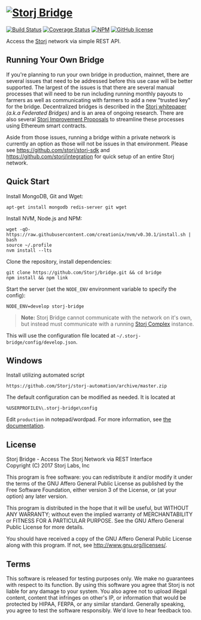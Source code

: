 [![Storj Bridge](https://nodei.co/npm/storj-bridge.png?downloads=true)](http://storj.github.io/bridge)
=======================================================================================================

[![Build Status](https://img.shields.io/travis/Storj/bridge.svg?style=flat-square)](https://travis-ci.org/Storj/bridge)
[![Coverage Status](https://img.shields.io/coveralls/Storj/bridge.svg?style=flat-square)](https://coveralls.io/r/Storj/bridge)
[![NPM](https://img.shields.io/npm/v/storj-bridge.svg?style=flat-square)](https://www.npmjs.com/package/storj-bridge)
[![GitHub license](https://img.shields.io/badge/license-AGPLv3-blue.svg?style=flat-square)](https://raw.githubusercontent.com/Storj/data-api/master/LICENSE)

Access the [Storj](http://storj.io) network via simple REST API.

Running Your Own Bridge
-----------------------

If you're planning to run your own bridge in production, mainnet, there are several issues that need to be addressed before this use case will be better supported. The largest of the issues is that there are several manual processes that will need to be run including running monthly payouts to farmers as well as communicating with farmers to add a new "trusted key" for the bridge. Decentralized bridges is described in the [Storj whitepaper](https://storj.io/storj.pdf) *(a.k.a Federated Bridges)* and is an area of ongoing research. There are also several [Storj Improvement Proposals](https://github.com/storj/sips) to streamline these processes using Ethereum smart contracts.

Aside from those issues, running a bridge within a private network is currently an option as those will not be issues in that environment. Please see https://github.com/storj/storj-sdk and https://github.com/storj/integration for quick setup of an entire Storj network.

Quick Start
-----------

Install MongoDB, Git and Wget:

```
apt-get install mongodb redis-server git wget
```

Install NVM, Node.js and NPM:

```
wget -qO- https://raw.githubusercontent.com/creationix/nvm/v0.30.1/install.sh | bash
source ~/.profile
nvm install --lts
```

Clone the repository, install dependencies:

```
git clone https://github.com/Storj/bridge.git && cd bridge
npm install && npm link
```

Start the server (set the `NODE_ENV` environment variable to specify the config):

```
NODE_ENV=develop storj-bridge
```

> **Note:** Storj Bridge cannot communicate with the network on it's own, but 
> instead must communicate with a running 
> [Storj Complex](https://github.com/Storj/complex) instance.

This will use the configuration file located at `~/.storj-bridge/config/develop.json`.

Windows
-------

Install utilizing automated script

```
https://github.com/Storj/storj-automation/archive/master.zip
```

The default configuration can be modified as needed.  It is located at

```
%USERPROFILE%\.storj-bridge\config
```

Edit `production` in notepad/wordpad. For more information, see [the documentation](http://storj.github.io/bridge).

License
-------

Storj Bridge - Access The Storj Network via REST Interface  
Copyright (C) 2017 Storj Labs, Inc

This program is free software: you can redistribute it and/or modify
it under the terms of the GNU Affero General Public License as published
by the Free Software Foundation, either version 3 of the License, or
(at your option) any later version.

This program is distributed in the hope that it will be useful,
but WITHOUT ANY WARRANTY; without even the implied warranty of
MERCHANTABILITY or FITNESS FOR A PARTICULAR PURPOSE.  See the
GNU Affero General Public License for more details.

You should have received a copy of the GNU Affero General Public License
along with this program.  If not, see http://www.gnu.org/licenses/.

Terms
-----

This software is released for testing purposes only. We make no guarantees with
respect to its function. By using this software you agree that Storj is not
liable for any damage to your system. You also agree not to upload illegal
content, content that infringes on other's IP, or information that would be
protected by HIPAA, FERPA, or any similar standard. Generally speaking, you
agree to test the software responsibly. We'd love to hear feedback too.
